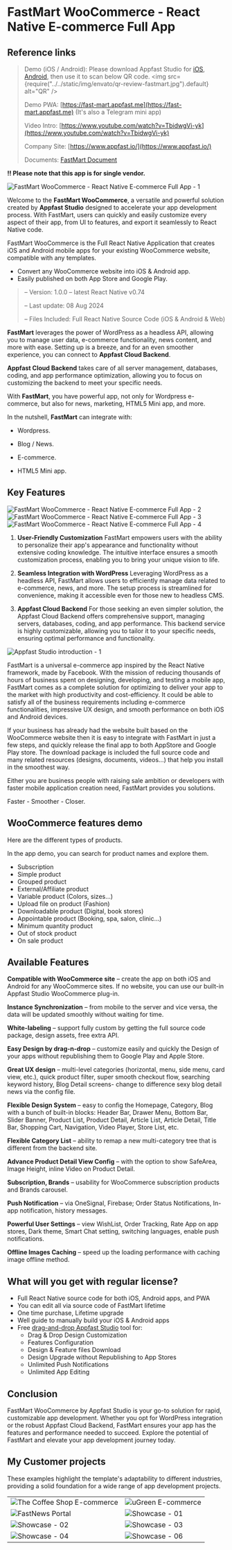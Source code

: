 # FastMart WooCommerce - React Native E-commerce Full App

## Reference links

> Demo (iOS / Android): Please download Appfast Studio for [iOS](https://apps.apple.com/vn/app/appfast-studio/id1614592863), [Android](https://play.google.com/store/apps/details?id=io.appfast.studio), then use it to scan below QR code.
> <img src={require("../../static/img/envato/qr-review-fastmart.jpg").default} alt="QR" />
>
> Demo PWA: [https://fast-mart.appfast.me](https://fast-mart.appfast.me) (It's also a Telegram mini app)
>
> Video Intro: [https://www.youtube.com/watch?v=TbidwgVi-yk](https://www.youtube.com/watch?v=TbidwgVi-yk)
>
> Company Site: [https://www.appfast.io/](https://www.appfast.io/)
>
> Documents: [FastMart Document](https://docs.appfast.io/blog/envato/appfast-store-docs)

**!! Please note that this app is for single vendor.**

![FastMart WooCommerce - React Native E-commerce Full App - 1](../../static/img/envato/FastMart-01.jpeg)

Welcome to the **FastMart WooCommerce**, a versatile and powerful solution created by **Appfast Studio** designed to accelerate your app development process. With FastMart, users can quickly and easily customize every aspect of their app, from UI to features, and export it seamlessly to React Native code.

FastMart WooCommerce is the Full React Native Application that creates iOS and Android mobile apps for your existing WooCommerce website, compatible with any templates.

* Convert any WooCommerce website into iOS & Android app.
* Easily published on both App Store and Google Play.

> – Version: 1.0.0 – latest React Native v0.74
>
> – Last update: 08 Aug 2024
>
> – Files Included: Full React Native Source Code (iOS & Android & Web)

**FastMart** leverages the power of WordPress as a headless API, allowing you to manage user data, e-commerce functionality, news content, and more with ease. Setting up is a breeze, and for an even smoother experience, you can connect to **Appfast Cloud Backend**.

**Appfast Cloud Backend** takes care of all server management, databases, coding, and app performance optimization, allowing you to focus on customizing the backend to meet your specific needs.

With **FastMart**, you have powerful app, not only for Wordpress e-commerce, but also for news, marketing, HTML5 Mini app, and more.

In the nutshell, **FastMart** can integrate with:

* Wordpress.

* Blog / News.

* E-commerce.

* HTML5 Mini app.

## Key Features

![FastMart WooCommerce - React Native E-commerce Full App - 2](../../static/img/envato/FastMart-02.jpeg)
![FastMart WooCommerce - React Native E-commerce Full App - 3](../../static/img/envato/FastMart-03.jpeg)
![FastMart WooCommerce - React Native E-commerce Full App - 4](../../static/img/envato/FastMart-04.jpeg)

1. **User-Friendly Customization**
  FastMart empowers users with the ability to personalize their app's appearance and functionality without extensive coding knowledge. The intuitive interface ensures a smooth customization process, enabling you to bring your unique vision to life.

1. **Seamless Integration with WordPress**
  Leveraging WordPress as a headless API, FastMart allows users to efficiently manage data related to e-commerce, news, and more. The setup process is streamlined for convenience, making it accessible even for those new to headless CMS.

1. **Appfast Cloud Backend**
  For those seeking an even simpler solution, the Appfast Cloud Backend offers comprehensive support, managing servers, databases, coding, and app performance. This backend service is highly customizable, allowing you to tailor it to your specific needs, ensuring optimal performance and functionality.

![Appfast Studio introduction - 1](../../static/img/envato/Appfast-Introduction-01.jpeg)
<!-- ![Appfast Studio introduction - 2](../../static/img/envato/Appfast-Introduction-02.jpeg) -->
<!-- ![Appfast Studio introduction - 3](../../static/img/envato/Appfast-Introduction-03.jpeg) -->
<!-- ![Appfast Studio introduction - 4](../../static/img/envato/Appfast-Introduction-04.jpeg) -->

FastMart is a universal e-commerce app inspired by the React Native framework, made by Facebook. With the mission of reducing thousands of hours of business spent on designing, developing, and testing a mobile app, FastMart comes as a complete solution for optimizing to deliver your app to the market with high productivity and cost-efficiency. It could be able to satisfy all of the business requirements including e-commerce functionalities, impressive UX design, and smooth performance on both iOS and Android devices.

If your business has already had the website built based on the WooCommerce website then it is easy to integrate with FastMart in just a few steps, and quickly release the final app to both AppStore and Google Play store. The download package is included the full source code and many related resources (designs, documents, videos…) that help you install in the smoothest way.

Either you are business people with raising sale ambition or developers with faster mobile application creation need, FastMart provides you solutions.

Faster - Smoother - Closer.

## WooCommerce features demo

Here are the different types of products.

In the app demo, you can search for product names and explore them.

* Subscription
* Simple product
* Grouped product
* External/Affiliate product
* Variable product (Colors, sizes...)
* Upload file on product (Fashion)
* Downloadable product (Digital, book stores)
* Appointable product (Booking, spa, salon, clinic...)
* Minimum quantity product
* Out of stock product
* On sale product

## Available Features

**Compatible with WooCommerce site** – create the app on both iOS and Android for any WooCommerce sites. If no website, you can use our built-in Appfast Studio WooCommerce plug-in.

**Instance Synchronization** – from mobile to the server and vice versa, the data will be updated smoothly without waiting for time.

**White-labeling** – support fully custom by getting the full source code package, design assets, free extra API.

**Easy Design by drag-n-drop** – customize easily and quickly the Design of your apps without republishing them to Google Play and Apple Store.

**Great UX design** – multi-level categories (horizontal, menu, side menu, card view, etc.), quick product filter, super smooth checkout flow, searching keyword history, Blog Detail screens- change to difference sexy blog detail news via the config file.

**Flexible Design System** – easy to config the Homepage, Category, Blog with a bunch of built-in blocks: Header Bar, Drawer Menu, Bottom Bar, Slider Banner, Product List, Product Detail, Article List, Article Detail, Title Bar, Shopping Cart, Navigation, Video Player, Store List, etc.

**Flexible Category List** – ability to remap a new multi-category tree that is different from the backend site.

**Advance Product Detail View Config** – with the option to show SafeArea, Image Height, inline Video on Product Detail.

**Subscription, Brands** – usability for WooCommerce subscription products and Brands carousel.

**Push Notification** – via OneSignal, Firebase; Order Status Notifications, In-app notification, history messages.

**Powerful User Settings** – view WishList, Order Tracking, Rate App on app stores, Dark theme, Smart Chat setting, switching languages, enable push notifications.

**Offline Images Caching** – speed up the loading performance with caching image offline method.

## What will you get with regular license?

* Full React Native source code for both iOS, Android apps, and PWA
* You can edit all via source code of FastMart lifetime
* One time purchase, Lifetime upgrade
* Well guide to manually build your iOS & Android apps
* Free [drag-and-drop Appfast Studio](https://www.appfast.io/) tool for:
  * Drag & Drop Design Customization
  * Features Configuration
  * Design & Feature files Download
  * Design Upgrade without Republishing to App Stores
  * Unlimited Push Notifications
  * Unlimited App Editing

## Conclusion

FastMart WooCommerce by Appfast Studio is your go-to solution for rapid, customizable app development. Whether you opt for WordPress integration or the robust Appfast Cloud Backend, FastMart ensures your app has the features and performance needed to succeed. Explore the potential of FastMart and elevate your app development journey today.

## My Customer projects

These examples highlight the template's adaptability to different industries, providing a solid foundation for a wide range of app development projects.

|||
| --- | --- |
| ![The Coffee Shop E-commerce](../../static/img/envato/the-coffee-shop.jpeg) | ![uGreen E-commerce](../../static/img/envato/ugreen-products.jpeg) |
| ![FastNews Portal](../../static/img/envato/fastnews-portal.jpeg) | ![Showcase - 01](../../static/img/envato/show-case-01.jpg) |
| ![Showcase - 02](../../static/img/envato/show-case-02.jpg) | ![Showcase - 03](../../static/img/envato/show-case-03.jpg) |
| ![Showcase - 04](../../static/img/envato/show-case-04.jpg) | ![Showcase - 06](../../static/img/envato/show-case-06.jpg) |
